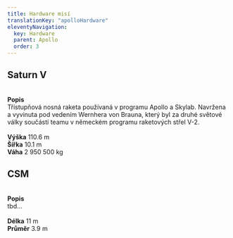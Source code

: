 ```yaml
---
title: Hardware misí
translationKey: "apolloHardware"
eleventyNavigation:
  key: Hardware
  parent: Apollo
  order: 3
---
```

<h2>Saturn V</h2>
<div class="double">
<div class="left">

<div class="pswp-gallery" id="my-gallery">
<a href="/assets/img/apollo/hardware/saturn.jpg" 
    data-pswp-width="1448" 
    data-pswp-height="2048" 
    target="_blank">
    <img src="/assets/img/apollo/hardware/thumbnails/saturn.jpg" alt="" />
</a>
</div>

</div>
<div class="right">
<br><strong>Popis</strong><br>
Třístupňová nosná raketa používaná v programu Apollo a Skylab. Navržena a vyvinuta pod vedením Wernhera von Brauna, který byl za druhé světové války součástí teamu v německém programu raketových střel V-2.<br>
<br><strong>Výška</strong> 110.6 m
<br><strong>Šířka</strong> 10.1 m
<br><strong>Váha</strong> 2 950 500 kg
</div>
</div>

<h2>CSM</h2>
<div class="double">
<div class="left">

<div class="pswp-gallery" id="my-gallery">
<a href="/assets/img/apollo/hardware/csm.jpg" 
    data-pswp-width="1240" 
    data-pswp-height="1754" 
    target="_blank">
    <img src="/assets/img/apollo/hardware/thumbnails/csm.jpg" alt="" />
</a>
</div>

</div>
<div class="right">
<br><strong>Popis</strong><br>
tbd...<br>
<br><strong>Délka</strong> 11 m
<br><strong>Průměr</strong> 3.9 m
</div>
</div>